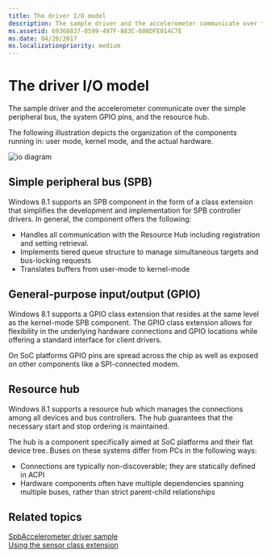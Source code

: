 ```yaml
---
title: The driver I/O model
description: The sample driver and the accelerometer communicate over the simple peripheral bus, the system GPIO pins, and the resource hub.
ms.assetid: 69368837-0599-497F-883C-608DFE014C7E
ms.date: 04/20/2017
ms.localizationpriority: medium
---
```


# The driver I/O model


The sample driver and the accelerometer communicate over the simple peripheral bus, the system GPIO pins, and the resource hub.

The following illustration depicts the organization of the components running in: user mode, kernel mode, and the actual hardware.

![io diagram](images/io.png)

## Simple peripheral bus (SPB)


Windows 8.1 supports an SPB component in the form of a class extension that simplifies the development and implementation for SPB controller drivers. In general, the component offers the following:

-   Handles all communication with the Resource Hub including registration and setting retrieval.
-   Implements tiered queue structure to manage simultaneous targets and bus-locking requests
-   Translates buffers from user-mode to kernel-mode

## General-purpose input/output (GPIO)


Windows 8.1 supports a GPIO class extension that resides at the same level as the kernel-mode SPB component. The GPIO class extension allows for flexibility in the underlying hardware connections and GPIO locations while offering a standard interface for client drivers.

On SoC platforms GPIO pins are spread across the chip as well as exposed on other components like a SPI-connected modem.

## Resource hub


Windows 8.1 supports a resource hub which manages the connections among all devices and bus controllers. The hub guarantees that the necessary start and stop ordering is maintained.

The hub is a component specifically aimed at SoC platforms and their flat device tree. Buses on these systems differ from PCs in the following ways:

-   Connections are typically non-discoverable; they are statically defined in ACPI
-   Hardware components often have multiple dependencies spanning multiple buses, rather than strict parent-child relationships

## Related topics
[SpbAccelerometer driver sample](spbaccelerometer-driver-sample.md)  
[Using the sensor class extension](using-the-sensor-class-extension.md)  



